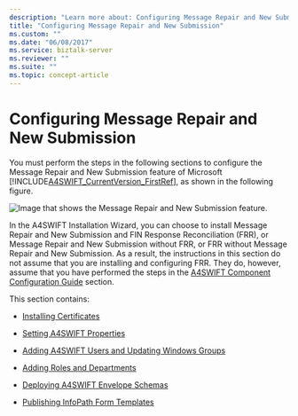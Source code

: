 ```yaml
---
description: "Learn more about: Configuring Message Repair and New Submission"
title: "Configuring Message Repair and New Submission"
ms.custom: ""
ms.date: "06/08/2017"
ms.service: biztalk-server
ms.reviewer: ""
ms.suite: ""
ms.topic: concept-article
---
```

# Configuring Message Repair and New Submission
You must perform the steps in the following sections to configure the Message Repair and New Submission feature of Microsoft [!INCLUDE[A4SWIFT_CurrentVersion_FirstRef](../../includes/a4swift-currentversion-firstref-md.md)], as shown in the following figure.  
  
 ![Image that shows the Message Repair and New Submission feature.](../../adapters-and-accelerators/accelerator-swift/media/a4swift-message-repair-configuration.gif "A4SWIFT_Message_Repair_Configuration")  
  
 In the A4SWIFT Installation Wizard, you can choose to install Message Repair and New Submission and FIN Response Reconciliation (FRR), or Message Repair and New Submission without FRR, or FRR without Message Repair and New Submission. As a result, the instructions in this section do not assume that you are installing and configuring FRR. They do, however, assume that you have performed the steps in the [A4SWIFT Component Configuration Guide](../../adapters-and-accelerators/accelerator-swift/a4swift-component-configuration-guide.md) section.  
  
 This section contains:  
  
-   [Installing Certificates](../../adapters-and-accelerators/accelerator-swift/installing-certificates.md)  
  
-   [Setting A4SWIFT Properties](../../adapters-and-accelerators/accelerator-swift/setting-a4swift-properties.md)  
  
-   [Adding A4SWIFT Users and Updating Windows Groups](../../adapters-and-accelerators/accelerator-swift/adding-a4swift-users-and-updating-windows-groups.md)  
  
-   [Adding Roles and Departments](../../adapters-and-accelerators/accelerator-swift/adding-roles-and-departments.md)  
  
-   [Deploying A4SWIFT Envelope Schemas](../../adapters-and-accelerators/accelerator-swift/deploying-a4swift-envelope-schemas.md)  
  
-   [Publishing InfoPath Form Templates](https://msdn.microsoft.com/2947e1ad-8c44-4cdb-bbde-7683e186b41b)
